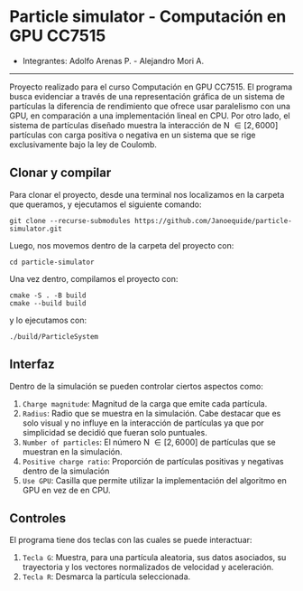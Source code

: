 # Particle simulator - Computación en GPU CC7515
- Integrantes: Adolfo Arenas P. - Alejandro Mori A.

---
Proyecto realizado para el curso Computación en GPU CC7515. El programa busca evidenciar a través de una representación gráfica de un sistema de partículas la diferencia de rendimiento que ofrece usar paralelismo con una GPU, en comparación a una implementación lineal en CPU. Por otro lado, el sistema de partículas diseñado muestra la interacción de N $\in [2, 6000]$ partículas con carga positiva o negativa en un sistema que se rige exclusivamente bajo la ley de Coulomb.
## Clonar y compilar
Para clonar el proyecto, desde una terminal nos localizamos en la carpeta que queramos, y ejecutamos el siguiente comando: 

```
git clone --recurse-submodules https://github.com/Janoequide/particle-simulator.git
```

Luego, nos movemos dentro de la carpeta del proyecto con:
```
cd particle-simulator
```
Una vez dentro, compilamos el proyecto con:
```
cmake -S . -B build 
cmake --build build
```
y lo ejecutamos con:
```
./build/ParticleSystem
```


## Interfaz

Dentro de la simulación se pueden controlar ciertos aspectos como:

1. `Charge magnitude`: Magnitud de la carga que emite cada partícula.
2. `Radius`: Radio que se muestra en la simulación. Cabe destacar que es solo visual y no influye en la interacción de partículas ya que por simplicidad se decidió que fueran solo puntuales.
3. `Number of particles`: El número N $\in [2, 6000]$ de partículas que se muestran en la simulación.
4. `Positive charge ratio`: Proporción de partículas positivas y negativas dentro de la simulación
5. `Use GPU`: Casilla que permite utilizar la implementación del algoritmo en GPU en vez de en CPU.

## Controles

El programa tiene dos teclas con las cuales se puede interactuar:

1. `Tecla G`: Muestra, para una partícula aleatoria, sus datos asociados, su trayectoria y los vectores normalizados de velocidad y aceleración. 
2. `Tecla R`: Desmarca la partícula seleccionada.
